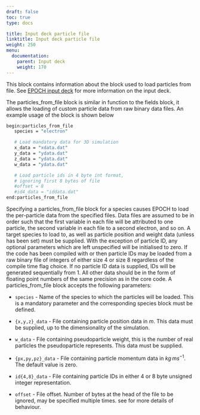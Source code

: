 ```yaml
---
draft: false
toc: true
type: docs

title: Input deck particle file
linktitle: Input deck particle file
weight: 250
menu:
  documentation:
    parent: Input deck
    weight: 170
---
```


This block contains information about the block used to load particles
from file. See [EPOCH input deck][Input_deck] for more
information on the input deck.

The particles_from_file block is similar in function to the fields
block, it allows the loading of custom particle data from raw binary
data files. An example usage of the block is shown below

```perl
begin:particles_from_file 
   species = "electron" 

   # Load mandatory data for 3D simulation
   x_data = "xdata.dat"
   y_data = "ydata.dat"
   z_data = "ydata.dat"
   w_data = "ydata.dat"

   # Load particle ids in 4 byte int format,
   # ignoring first 8 bytes of file 
   #offset = 8
   #id4_data = "iddata.dat"
end:particles_from_file
```

Specifying a particles_from_file block for a species causes EPOCH to
load the per-particle data from the specified files. Data files are
assumed to be in order such that the first variable in each file will be
attributed to one particle, the second variable in each file to a second
electron, and so on. A target species to load to, as well as particle
position and weight data (unless has been set) must be supplied. With
the exception of particle ID, any optional parameters which are left
unspecified will be initialised to zero.
If the code has been compiled with or then particle IDs may be loaded
from a raw binary file of integers of either size 4 or size 8 regardless
of the compile time flag choice. If no particle ID data is supplied, IDs
will be generated sequentially from 1.
All other data should be in the form of floating point numbers of the
same precision as in the core code.
A particles_from_file block accepts the following parameters:
- `species` - Name of the species to which the particles will
be loaded. This is a mandatory parameter and the corresponding species
block must be defined.
- `{x,y,z}_data` - File containing particle position data in
$m$. This data must be supplied, up to the dimensionality of the
simulation.
- `w_data` - File containing pseudoparticle weight, this is
the number of real particles the pseudoparticle represents. This data
must be supplied.

-   `{px,py,pz}_data` - File containing particle momentum
    data in $kg\,ms^{-1}$. The default value is zero.
-   `id{4,8}_data` - File containing particle IDs in either
    4 or 8 byte unsigned integer representation.
-   `offset` - File offset. Number of bytes at the head of
    the file to be ignored, may be specified multiple times. see for
    more details of behaviour.



<!-- ########################  Cross references  ######################## -->


[Input_deck]: /documentation/input_deck/input_deck
